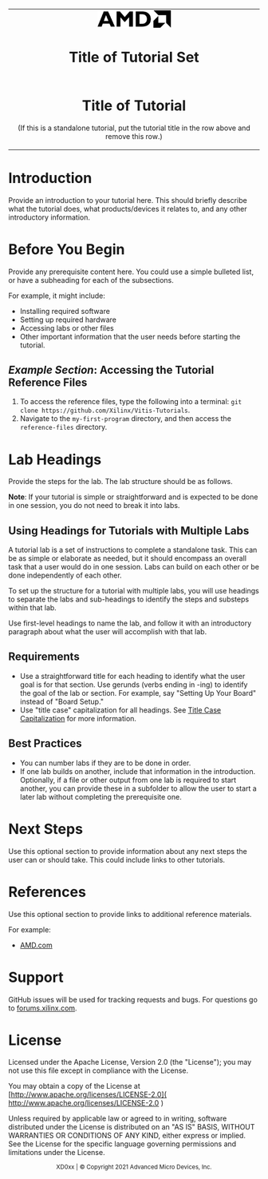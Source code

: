 ﻿<table>
 <tr>
   <td align="center"><img src="https://github.com/Xilinx/Image-Collateral/blob/main/xilinx-logo_30percent.png?raw=true" width="30%"/><h1>Title of Tutorial Set</h1>
   </td>
 </tr>
 <tr>
 <td align="center"><h1>Title of Tutorial</h1>
 <p>(If this is a standalone tutorial, put the tutorial title in the row above and remove this row.)</p>
 </td>
 </tr>
</table>

# Introduction

Provide an introduction to your tutorial here. This should briefly describe what the tutorial does, what products/devices it relates to, and any other introductory information.

# Before You Begin

Provide any prerequisite content here. You could use a simple bulleted list, or have a subheading for each of the subsections.

For example, it might include:
* Installing required software
* Setting up required hardware
* Accessing labs or other files
* Other important information that the user needs before starting the tutorial.

## *Example Section*: Accessing the Tutorial Reference Files

1. To access the reference files, type the following into a terminal: `git clone https://github.com/Xilinx/Vitis-Tutorials`.
2. Navigate to the `my-first-program` directory, and then access the `reference-files` directory.

# Lab Headings

Provide the steps for the lab. The lab structure should be as follows.

**Note**: If your tutorial is simple or straightforward and is expected to be done in one session, you do not need to break it into labs.

## Using Headings for Tutorials with Multiple Labs
A tutorial lab is a set of instructions to complete a standalone task. This can be as simple or elaborate as needed, but it should encompass an overall task that a user would do in one session. Labs can build on each other or be done independently of each other.

To set up the structure for a tutorial with multiple labs, you will use headings to separate the labs and sub-headings to identify the steps and substeps within that lab.

Use first-level headings to name the lab, and follow it with an introductory paragraph about what the user will accomplish with that lab.

## Requirements
* Use a straightforward title for each heading to identify what the user goal is for that section. Use gerunds (verbs ending in -ing) to identify the goal of the lab or section. For example, say "Setting Up Your Board" instead of "Board Setup."
* Use "title case" capitalization for all headings. See [Title Case Capitalization](https://apastyle.apa.org/style-grammar-guidelines/capitalization/title-case) for more information.

## Best Practices

* You can number labs if they are to be done in order.
* If one lab builds on another, include that information in the introduction.  
Optionally, if a file or other output from one lab is required to start another, you can provide these in a subfolder to allow the user to start a later lab without completing the prerequisite one.

# Next Steps

Use this optional section to provide information about any next steps the user can or should take.
This could include links to other tutorials.

# References

Use this optional section to provide links to additional reference materials.

For example:<br>
* [AMD.com](https://www.AMD.com)

<!--
The following text is required for all documentation on GitHub. Do not remove.
-->
# Support

GitHub issues will be used for tracking requests and bugs. For questions go to [forums.xilinx.com](http://forums.xilinx.com/).

# License

Licensed under the Apache License, Version 2.0 (the "License"); you may not use this file except in compliance with the License.

You may obtain a copy of the License at [http://www.apache.org/licenses/LICENSE-2.0]( http://www.apache.org/licenses/LICENSE-2.0 )



Unless required by applicable law or agreed to in writing, software distributed under the License is distributed on an "AS IS" BASIS, WITHOUT WARRANTIES OR CONDITIONS OF ANY KIND, either express or implied. See the License for the specific language governing permissions and limitations under the License.

<p align="center"><sup>XD0xx | &copy; Copyright 2021 Advanced Micro Devices, Inc.</sup></p>
